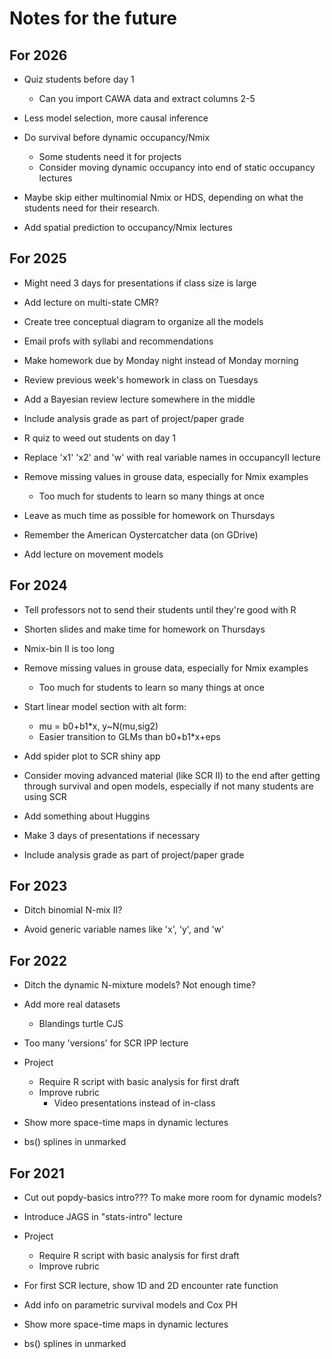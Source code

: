 # Notes for the future

## For 2026

- Quiz students before day 1
  * Can you import CAWA data and extract columns 2-5
  
- Less model selection, more causal inference

- Do survival before dynamic occupancy/Nmix
  * Some students need it for projects
  * Consider moving dynamic occupancy into end of static occupancy lectures
  
- Maybe skip either multinomial Nmix or HDS, depending on what the students need for their research. 

- Add spatial prediction to occupancy/Nmix lectures



## For 2025

- Might need 3 days for presentations if class size is large

- Add lecture on multi-state CMR?

- Create tree conceptual diagram to organize all the models

- Email profs with syllabi and recommendations

- Make homework due by Monday night instead of Monday morning

- Review previous week's homework in class on Tuesdays

- Add a Bayesian review lecture somewhere in the middle

- Include analysis grade as part of project/paper grade

- R quiz to weed out students on day 1

- Replace 'x1' 'x2' and 'w' with real variable names in occupancyII lecture

- Remove missing values in grouse data, especially for Nmix examples
  * Too much for students to learn so many things at once

- Leave as much time as possible for homework on Thursdays

- Remember the American Oystercatcher data (on GDrive)

- Add lecture on movement models


## For 2024

- Tell professors not to send their students until they're good with R

- Shorten slides and make time for homework on Thursdays

- Nmix-bin II is too long

- Remove missing values in grouse data, especially for Nmix examples
  * Too much for students to learn so many things at once

- Start linear model section with alt form:
  * mu = b0+b1*x, y~N(mu,sig2)
  * Easier transition to GLMs than b0+b1*x+eps

- Add spider plot to SCR shiny app

- Consider moving advanced material (like SCR II) to the end after getting through survival and open models, especially if not many students are using SCR

- Add something about Huggins

- Make 3 days of presentations if necessary

- Include analysis grade as part of project/paper grade



## For 2023

- Ditch binomial N-mix II?

- Avoid generic variable names like 'x', 'y', and 'w'





## For 2022

- Ditch the dynamic N-mixture models? Not enough time?

- Add more real datasets
  * Blandings turtle CJS

- Too many 'versions' for SCR IPP lecture

- Project
  * Require R script with basic analysis for first draft
  * Improve rubric
    + Video presentations instead of in-class

- Show more space-time maps in dynamic lectures

- bs() splines in unmarked


## For 2021

- Cut out popdy-basics intro??? To make more room for dynamic models?

- Introduce JAGS in "stats-intro" lecture

- Project
  * Require R script with basic analysis for first draft
  * Improve rubric

- For first SCR lecture, show 1D and 2D encounter rate function

- Add info on parametric survival models and Cox PH

- Show more space-time maps in dynamic lectures

- bs() splines in unmarked

